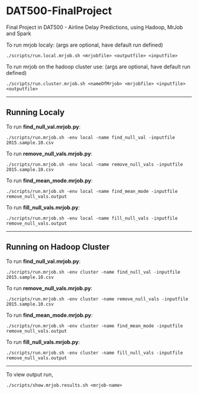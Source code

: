 # DAT500-FinalProject
Final Project in DAT500 - Airline Delay Predictions, using Hadoop, MrJob and Spark


To run mrjob localy: (args are optional, have default run defined)
```
./scripts/run.local.mrjob.sh <mrjobfile> <outputfile> <inputfile> 
```

To run mrjob on the hadoop cluster use: (args are optional, have default run defined)
```
./scripts/run.cluster.mrjob.sh <nameOfMrjob> <mrjobfile> <inputfile> <outputfile> 
```
---

## Running Localy

To run **find_null_val.mrjob.py**:
```
./scripts/run.mrjob.sh -env local -name find_null_val -inputfile 2015.sample.10.csv
```

To run **remove_null_vals.mrjob.py**:
```
./scripts/run.mrjob.sh -env local -name remove_null_vals -inputfile 2015.sample.10.csv
```

To run **find_mean_mode.mrjob.py**:
```
./scripts/run.mrjob.sh -env local -name find_mean_mode -inputfile remove_null_vals.output
```

To run **fill_null_vals.mrjob.py**:
```
./scripts/run.mrjob.sh -env local -name fill_null_vals -inputfile remove_null_vals.output
```
---

## Running on Hadoop Cluster

To run **find_null_val.mrjob.py**:
```
./scripts/run.mrjob.sh -env cluster -name find_null_val -inputfile 2015.sample.10.csv
```

To run **remove_null_vals.mrjob.py**:
```
./scripts/run.mrjob.sh -env cluster -name remove_null_vals -inputfile 2015.sample.10.csv
```

To run **find_mean_mode.mrjob.py**:
```
./scripts/run.mrjob.sh -env cluster -name find_mean_mode -inputfile remove_null_vals.output
```

To run **fill_null_vals.mrjob.py**:
```
./scripts/run.mrjob.sh -env cluster -name fill_null_vals -inputfile remove_null_vals.output
```
---

To view output run,
```
./scripts/show.mrjob.results.sh <mrjob-name>
```
